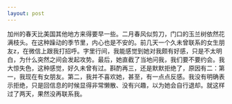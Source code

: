 ```yaml
---
layout: post
---
```

加州的春天比美国其他地方来得要早一些。二月春风似剪刀，门口的玉兰树依然花满枝头。在这种躁动的季节里，内心也是不安的。前几天一个久未曾联系的女生朋友z，在微信上跟我打招呼。字里行间，我能感觉到她对我颇有好感，只是不太明白，为什么突然之间会发起攻势。最后，她直截了当地问我，我们要不要约会。我大惊失色，这种感觉，好久未曾有过。斟酌再三，还是默默拒绝了，原因有二：第一，我现在有女朋友。第二，我并不喜欢她，甚至，有一点点反感。我没有明确表示拒绝，只是回信息的时候显得非常懒散、没有兴趣，以为她会自行退却。就这样过了两天，果然没再联系我。